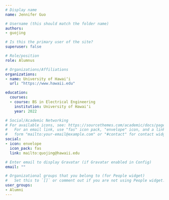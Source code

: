 ```yaml
---
# Display name
name: Jennifer Guo

# Username (this should match the folder name)
authors:
- guojing

# Is this the primary user of the site?
superuser: false

# Role/position
role: Alumnus

# Organizations/Affiliations
organizations:
- name: University of Hawaiʻi
  url: "https://www.hawaii.edu"

education:
  courses:
  - course: BS in Electrical Engineering
    institution: University of Hawaiʻi
    year: 2022

# Social/Academic Networking
# For available icons, see: https://sourcethemes.com/academic/docs/page-builder/#icons
#   For an email link, use "fas" icon pack, "envelope" icon, and a link in the
#   form "mailto:your-email@example.com" or "#contact" for contact widget.
social:
- icon: envelope
  icon_pack: fas
  link: mailto:quojing@hawaii.edu

# Enter email to display Gravatar (if Gravatar enabled in Config)
email: ""

# Organizational groups that you belong to (for People widget)
#   Set this to `[]` or comment out if you are not using People widget.
user_groups:
- Alumni
---
```


